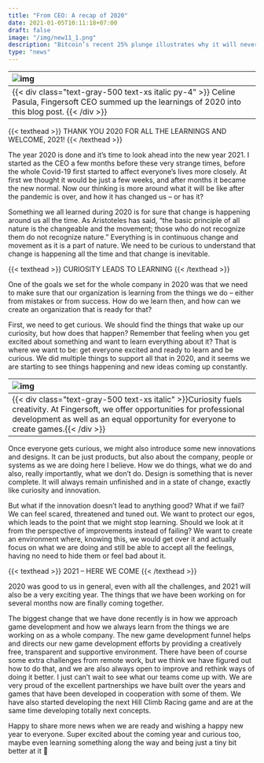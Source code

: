 ```yaml
---
title: "From CEO: A recap of 2020"
date: 2021-01-05T10:11:18+07:00
draft: false
image: "/img/new11_1.png"
description: "Bitcoin’s recent 25% plunge illustrates why it will never be a true currency"
type: "news"
---
```





|![img](/img/new11_1.png)|
|:---|
|{{< div class="text-gray-500 text-xs italic py-4" >}} Celine Pasula, Fingersoft CEO summed up the learnings of 2020 into this blog post. {{< /div >}}|


{{< texthead >}} THANK YOU 2020 FOR ALL THE LEARNINGS AND WELCOME, 2021! {{< /texthead >}}  

The year 2020 is done and it’s time to look ahead into the new year 2021. I started as the CEO a few months before these very strange times, before the whole Covid-19 first started to affect everyone’s lives more closely. At first we thought it would be just a few weeks, and after months it became the new normal. Now our thinking is more around what it will be like after the pandemic is over, and how it has changed us – or has it?
  

    

Something we all learned during 2020 is for sure that change is happening around us all the time. As Aristoteles has said, “the basic principle of all nature is the changeable and the movement; those who do not recognize them do not recognize nature.” Everything is in continuous change and movement as it is a part of nature. We need to be curious to understand that change is happening all the time and that change is inevitable.

{{< texthead >}} CURIOSITY LEADS TO LEARNING {{< /texthead >}}

One of the goals we set for the whole company in 2020 was that we need to make sure that our organization is learning from the things we do – either from mistakes or from success. How do we learn then, and how can we create an organization that is ready for that?

First, we need to get curious. We should find the things that wake up our curiosity, but how does that happen? Remember that feeling when you get excited about something and want to learn everything about it? That is where we want to be: get everyone excited and ready to learn and be curious. We did multiple things to support all that in 2020, and it seems we are starting to see things happening and new ideas coming up constantly.

|![img](/img/new11_2.png)|
|:---|
|{{< div class="text-gray-500 text-xs italic" >}}Curiosity fuels creativity. At Fingersoft, we offer opportunities for professional development as well as an equal opportunity for everyone to create games.{{< /div >}}|


Once everyone gets curious, we might also introduce some new innovations and designs. It can be just products, but also about the company, people or systems as we are doing here I believe. How we do things, what we do and also, really importantly, what we don’t do. Design is something that is never complete. It will always remain unfinished and in a state of change, exactly like curiosity and innovation.

But what if the innovation doesn’t lead to anything good? What if we fail? We can feel scared, threatened and tuned out. We want to protect our egos, which leads to the point that we might stop learning. Should we look at it from the perspective of improvements instead of failing? We want to create an environment where, knowing this, we would get over it and actually focus on what we are doing and still be able to accept all the feelings, having no need to hide them or feel bad about it.
  

{{< texthead >}} 2021 – HERE WE COME {{< /texthead >}}
  
    
2020 was good to us in general, even with all the challenges, and 2021 will also be a very exciting year. The things that we have been working on for several months now are finally coming together. 

The biggest change that we have done recently is in how we approach game development and how we always learn from the things we are working on as a whole company. The new game development funnel helps and directs our new game development efforts by providing a creatively free, transparent and supportive environment. There have been of course some extra challenges from remote work, but we think we have figured out how to do that, and we are also always open to improve and rethink ways of doing it better. I just can’t wait to see what our teams come up with. 
We are very proud of the excellent partnerships we have built over the years and games that have been developed in cooperation with some of them. We have also started developing the next Hill Climb Racing game and are at the same time developing totally next concepts. 

Happy to share more news when we are ready and wishing a happy new year to everyone. Super excited about the coming year and curious too, maybe even learning something along the way and being just a tiny bit better at it 🙂